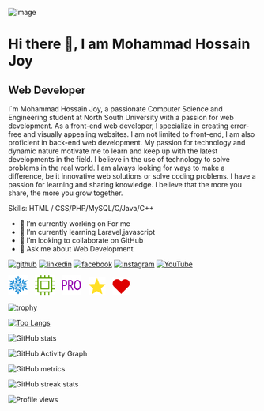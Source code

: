 ![image](https://github.com/mohammadhossainjoy/mohammadhossainjoy/assets/134834809/fdc44ffd-9d51-4ae3-ae7f-2ae250203654)




# Hi there 👋, I am Mohammad Hossain Joy
## Web Developer


I`m Mohammad Hossain Joy, a passionate Computer Science and Engineering student at North South University with a passion for web development. As a front-end web developer, I specialize in creating error-free and visually appealing websites. I am not  limited to front-end, I am also proficient in back-end web development. My passion for technology and dynamic nature motivate me to learn and keep up with the latest developments in the field. I believe in the use of technology to solve problems in the real world. I am always looking for ways to make a difference, be it innovative web solutions or solve coding problems. I have a passion for learning and sharing knowledge. I believe that the more you share, the more you grow together.

Skills:  HTML / CSS/PHP/MySQL/C/Java/C++

- 🔭 I’m currently working on For me 
- 🌱 I’m currently learning Laravel,javascript 
- 👯 I’m looking to collaborate on GitHub 
- 💬 Ask me about Web Development 


[<img src='https://cdn.jsdelivr.net/npm/simple-icons@3.0.1/icons/github.svg' alt='github' height='40'>](https://github.com/mohammadhossainjoy)  [<img src='https://cdn.jsdelivr.net/npm/simple-icons@3.0.1/icons/linkedin.svg' alt='linkedin' height='40'>](https://www.linkedin.com/in/https://www.linkedin.com/in/mohammad-hossain-joy-2baa7526a/)  [<img src='https://cdn.jsdelivr.net/npm/simple-icons@3.0.1/icons/facebook.svg' alt='facebook' height='40'>](https://www.facebook.com/https://www.facebook.com/mh.joy.75457)  [<img src='https://cdn.jsdelivr.net/npm/simple-icons@3.0.1/icons/instagram.svg' alt='instagram' height='40'>](https://www.instagram.com/_mh_joy/)  [<img src='https://cdn.jsdelivr.net/npm/simple-icons@3.0.1/icons/youtube.svg' alt='YouTube' height='40'>](https://www.youtube.com/channel/UCQmtPZ0RyQOR2orkxFVMs5Q)  

<a href='https://archiveprogram.github.com/'><img src='https://raw.githubusercontent.com/acervenky/animated-github-badges/master/assets/acbadge.gif' width='40' height='40'></a> <a href='https://docs.github.com/en/developers'><img src='https://raw.githubusercontent.com/acervenky/animated-github-badges/master/assets/devbadge.gif' width='40' height='40'></a> <a href='https://github.com/pricing'><img src='https://raw.githubusercontent.com/acervenky/animated-github-badges/master/assets/pro.gif' width='40' height='40'></a> <a href='https://stars.github.com/'><img src='https://raw.githubusercontent.com/acervenky/animated-github-badges/master/assets/starbadge.gif' width='35' height='35'></a> <a href='https://docs.github.com/en/github/supporting-the-open-source-community-with-github-sponsors'><img src='https://raw.githubusercontent.com/acervenky/animated-github-badges/master/assets/sponsorbadge.gif' width='35' height='35'></a> 

[![trophy](https://github-profile-trophy.vercel.app/?username=mohammadhossainjoy)](https://github.com/ryo-ma/github-profile-trophy)

[![Top Langs](https://github-readme-stats.vercel.app/api/top-langs/?username=mohammadhossainjoy)](https://github.com/anuraghazra/github-readme-stats)

![GitHub stats](https://github-readme-stats.vercel.app/api?username=mohammadhossainjoy&show_icons=true&count_private=true)  

![GitHub Activity Graph](https://activity-graph.herokuapp.com/graph?username=mohammadhossainjoy)  

![GitHub metrics](https://metrics.lecoq.io/mohammadhossainjoy)  

![GitHub streak stats](https://streak-stats.demolab.com/?user=mohammadhossainjoy)  

![Profile views](https://gpvc.arturio.dev/mohammadhossainjoy)  
